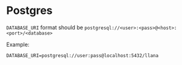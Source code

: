 # Postgres

`DATABASE_URI` format should be `postgresql://<user>:<pass>@<host>:<port>/<database>`

Example:

```
DATABASE_URI=postgresql://user:pass@localhost:5432/llana
```